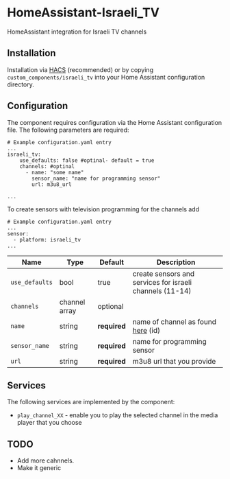 # HomeAssistant-Israeli_TV
HomeAssistant integration for Israeli TV channels
## Installation

Installation via [HACS](https://hacs.xyz/) (recommended) or by copying  `custom_components/israeli_tv` into your Home Assistant configuration directory.

## Configuration

The component requires configuration via the Home Assistant configuration file. The following parameters are required:

    # Example configuration.yaml entry
    ...
    israeli_tv:
        use_defaults: false #optinal- default = true 
        channels: #optinal
          - name: "some name"
            sensor_name: "name for programming sensor"
            url: m3u8_url

    ...

To create sensors with television programming for the channels add 

    # Example configuration.yaml entry
    ...
    sensor:
      - platform: israeli_tv
    ...

| Name | Type | Default |  Description |
| --- | --- | --- | --- | 
| `use_defaults` | bool | true |  create sensors and services for israeli channels (11-14) |
| `channels` | channel array | optional |   |
| `name` | string | **required** | name of channel as found [here](https://www.bevy.be/bevyfiles/israelpremium.xml) (id)  |
| `sensor_name` | string | **required** |  name for programming sensor |
| `url` | string | **required** | m3u8 url that you provide |



## Services

The following services are implemented by the component:
- `play_channel_XX` - enable you to play the selected channel in the media player that you choose


## TODO

- Add more cahnnels.
- Make it generic
